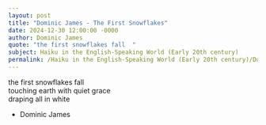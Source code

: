 ```yaml
---
layout: post
title: "Dominic James - The First Snowflakes"
date: 2024-12-30 12:00:00 -0000
author: Dominic James
quote: "the first snowflakes fall  "
subject: Haiku in the English-Speaking World (Early 20th century)
permalink: /Haiku in the English-Speaking World (Early 20th century)/Dominic James/Dominic James - The First Snowflakes
---
```


the first snowflakes fall  
touching earth with quiet grace  
draping all in white

- Dominic James

